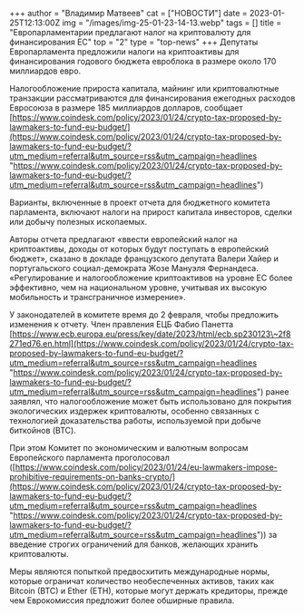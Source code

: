 +++
author = "Владимир Матвеев"
cat = ["НОВОСТИ"]
date = 2023-01-25T12:13:00Z
img = "/images/img-25-01-23-14-13.webp"
tags = []
title = "Европарламентарии предлагают налог на криптовалюту для финансирования ЕС"
top = "2"
type = "top-news"
+++
Депутаты Европарламента предложили налоги на криптоактивы для финансирования годового бюджета евроблока в размере около 170 миллиардов евро. 

Налогообложение прироста капитала, майнинг или криптовалютные транзакции рассматриваются для финансирования ежегодных расходов Евросоюза в размере 185 миллиардов долларов, сообщает [https://www.coindesk.com/policy/2023/01/24/crypto-tax-proposed-by-lawmakers-to-fund-eu-budget/](https://www.coindesk.com/policy/2023/01/24/crypto-tax-proposed-by-lawmakers-to-fund-eu-budget/?utm_medium=referral&utm_source=rss&utm_campaign=headlines "https://www.coindesk.com/policy/2023/01/24/crypto-tax-proposed-by-lawmakers-to-fund-eu-budget/?utm_medium=referral&utm_source=rss&utm_campaign=headlines")

Варианты, включенные в проект отчета для бюджетного комитета парламента, включают налоги на прирост капитала инвесторов, сделки или добычу полезных ископаемых. 

Авторы отчета предлагают «ввести европейский налог на криптоактивы, доходы от которых будут поступать в европейский бюджет», сказано в докладе французского депутата Валери Хайер и португальского социал-демократа Жозе Мануэля Фернандеса. «Регулирование и налогообложение криптоактивов на уровне ЕС более эффективно, чем на национальном уровне, учитывая их высокую мобильность и трансграничное измерение».

У законодателей в комитете время до 2 февраля, чтобы предложить изменения к отчету. Член правления ЕЦБ Фабио Панетта [https://www.ecb.europa.eu/press/key/date/2023/html/ecb.sp230123\~2f8271ed76.en.html](https://www.coindesk.com/policy/2023/01/24/crypto-tax-proposed-by-lawmakers-to-fund-eu-budget/?utm_medium=referral&utm_source=rss&utm_campaign=headlines "https://www.coindesk.com/policy/2023/01/24/crypto-tax-proposed-by-lawmakers-to-fund-eu-budget/?utm_medium=referral&utm_source=rss&utm_campaign=headlines") ранее заявлял, что налогообложение может быть использовано для покрытия экологических издержек криптовалюты, особенно связанных с технологией доказательства работы, используемой при добыче биткойнов (BTC).

При этом Комитет по экономическим и валютным вопросам Европейского парламента проголосовал ([https://www.coindesk.com/policy/2023/01/24/eu-lawmakers-impose-prohibitive-requirements-on-banks-crypto/](https://www.coindesk.com/policy/2023/01/24/crypto-tax-proposed-by-lawmakers-to-fund-eu-budget/?utm_medium=referral&utm_source=rss&utm_campaign=headlines "https://www.coindesk.com/policy/2023/01/24/crypto-tax-proposed-by-lawmakers-to-fund-eu-budget/?utm_medium=referral&utm_source=rss&utm_campaign=headlines")) за введение строгих ограничений для банков, желающих хранить криптовалюты.

Меры являются попыткой предвосхитить международные нормы, которые ограничат количество необеспеченных активов, таких как Bitcoin (BTC) и Ether (ETH), которые могут держать кредиторы, прежде чем Еврокомиссия предложит более обширные правила.